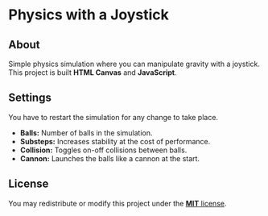 # Physics with a Joystick
## About
Simple physics simulation where you can manipulate gravity with a joystick. This project is built **HTML Canvas** and **JavaScript**.

## Settings
You have to restart the simulation for any change to take place.
- **Balls:** Number of balls in the simulation.
- **Substeps:** Increases stability at the cost of performance.
- **Collision:** Toggles on-off collisions between balls.
- **Cannon:** Launches the balls like a cannon at the start.

## License
You may redistribute or modify this project under the [**MIT** license](LICENSE).